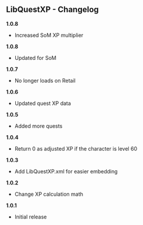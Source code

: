 ## LibQuestXP - Changelog

**1.0.8**
- Increased SoM XP multiplier

**1.0.8**
- Updated for SoM

**1.0.7**

- No longer loads on Retail

**1.0.6**

- Updated quest XP data

**1.0.5**

- Added more quests

**1.0.4**

- Return 0 as adjusted XP if the character is level 60

**1.0.3**

- Add LibQuestXP.xml for easier embedding

**1.0.2**

- Change XP calculation math

**1.0.1**

- Initial release
